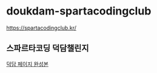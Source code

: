 # doukdam-spartacodingclub
https://spartacodingclub.kr/
## 스파르타코딩 덕담챌린지 
<a href="https://deokdam.spartacodingclub.kr/Zutno1muUnyu/index.html">덕담 페이지 완성본</a>
<!-- https://deokdam.spartacodingclub.kr/Zutno1muUnyu/index.html -->
